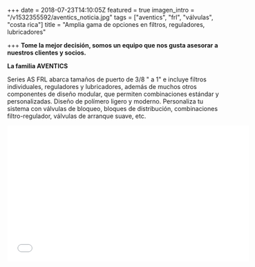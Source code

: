 +++
date = 2018-07-23T14:10:05Z
featured = true
imagen_intro = "/v1532355592/aventics_noticia.jpg"
tags = ["aventics", "frl", "válvulas", "costa rica"]
title = "Amplia gama de opciones en filtros, reguladores, lubricadores"

+++
**Tome la mejor decisión, somos un equipo que nos gusta asesorar a nuestros clientes y socios.**

**La familia AVENTICS**

Series AS FRL abarca tamaños de puerto de 3/8 " a 1" e incluye filtros individuales, reguladores y lubricadores, además de muchos otros componentes de diseño modular, que permiten combinaciones estándar y personalizadas. Diseño de polímero ligero y moderno. Personaliza tu sistema con válvulas de bloqueo, bloques de distribución, combinaciones filtro-regulador, válvulas de arranque suave, etc.

<div>

<iframe width="560" height="315" src="[https://www.youtube.com/embed/7ZsHiDKeJsE](https://www.youtube.com/embed/7ZsHiDKeJsE "https://www.youtube.com/embed/7ZsHiDKeJsE")" frameborder="0" allow="accelerometer; autoplay; encrypted-media; gyroscope; picture-in-picture" allowfullscreen></iframe>

</div>